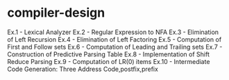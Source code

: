 # compiler-design

Ex.1 - Lexical Analyzer
Ex.2 - Regular Expression to NFA
Ex.3 - Elimination of Left Recursion
Ex.4 - Elimination of Left Factoring
Ex.5 - Computation of First and Follow sets
Ex.6 - Computation of Leading and Trailing sets
Ex.7 - Construction of Predictive Parsing Table
Ex.8 - Implementation of Shift Reduce Parsing
Ex.9 - Computation of LR(0) items
Ex.10 - Intermediate Code Generation: Three Address Code,postfix,prefix
